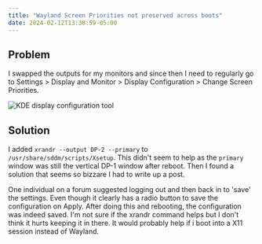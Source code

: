 ```yaml
---
title: "Wayland Screen Priorities not preserved across boots"
date: 2024-02-12T13:38:59-05:00
---
```


## Problem
I swapped the outputs for my monitors and since then I need to regularly go to Settings > Display and Monitor > Display Configuration > Change Screen Priorities.

![KDE display configuration tool](/images/20240212-wayland-screen-priorities-1.png)

## Solution
I added `xrandr --output DP-2 --primary` to `/usr/share/sddm/scripts/Xsetup`. This didn't seem to help as the `primary` window was still the vertical DP-1 window after reboot. Then I found a solution that seems so bizzare I had to write up a post.

One individual on a forum suggested logging out and then back in to 'save' the settings. Even though it clearly has a radio button to save the configuration on Apply. After doing this and rebooting, the configuration was indeed saved. I'm not sure if the xrandr command helps but I don't think it hurts keeping it in there. It would probably help if i boot into a X11 session instead of Wayland.
